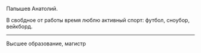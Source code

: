 Папышев Анатолий.

В свобдное от работы время люблю активный спорт: футбол, сноубор, вейкборд.

------------------

Высшее образование, магистр 
